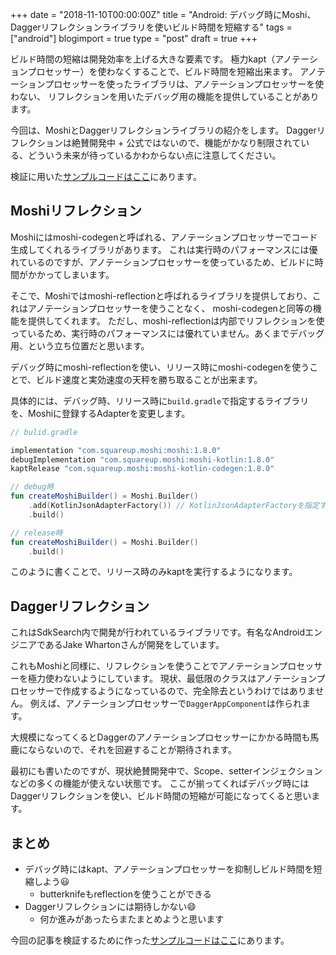 +++
date = "2018-11-10T00:00:00Z"
title = "Android: デバッグ時にMoshi、Daggerリフレクションライブラリを使いビルド時間を短縮する"
tags = ["android"]
blogimport = true
type = "post"
draft = true
+++

ビルド時間の短縮は開発効率を上げる大きな要素です。
極力kapt（アノテーションプロセッサー）を使わなくすることで、ビルド時間を短縮出来ます。
アノテーションプロセッサーを使ったライブラリは、アノテーションプロセッサーを使わない、
リフレクションを用いたデバッグ用の機能を提供していることがあります。

今回は、MoshiとDaggerリフレクションライブラリの紹介をします。
Daggerリフレクションは絶賛開発中 + 公式ではないので、機能がかなり制限されている、どういう未来が待っているかわからない点に注意してください。

検証に用いた[サンプルコードはここ](https://github.com/satoshun-android-example/DebugReflectExample)にあります。

## Moshiリフレクション

Moshiにはmoshi-codegenと呼ばれる、アノテーションプロセッサーでコード生成してくれるライブラリがあります。
これは実行時のパフォーマンスには優れているのですが、アノテーションプロセッサーを使っているため、ビルドに時間がかかってしまいます。

そこで、Moshiではmoshi-reflectionと呼ばれるライブラリを提供しており、これはアノテーションプロセッサーを使うことなく、
moshi-codegenと同等の機能を提供してくれます。
ただし、moshi-reflectionは内部でリフレクションを使っているため、実行時のパフォーマンスには優れていません。あくまでデバッグ用、という立ち位置だと思います。

デバッグ時にmoshi-reflectionを使い、リリース時にmoshi-codegenを使うことで、ビルド速度と実効速度の天秤を勝ち取ることが出来ます。

具体的には、デバッグ時、リリース時に`build.gradle`で指定するライブラリを、Moshiに登録するAdapterを変更します。

```groovy
// bulid.gradle

implementation "com.squareup.moshi:moshi:1.8.0"
debugImplementation "com.squareup.moshi:moshi-kotlin:1.8.0"
kaptRelease "com.squareup.moshi:moshi-kotlin-codegen:1.8.0"
```

```kotlin
// debug時
fun createMoshiBuilder() = Moshi.Builder()
    .add(KotlinJsonAdapterFactory()) // KotlinJsonAdapterFactoryを指定する
    .build()

// release時
fun createMoshiBuilder() = Moshi.Builder()
    .build()
```

このように書くことで、リリース時のみkaptを実行するようになります。

## Daggerリフレクション

これはSdkSearch内で開発が行われているライブラリです。有名なAndroidエンジニアであるJake Whartonさんが開発をしています。

これもMoshiと同様に、リフレクションを使うことでアノテーションプロセッサーを極力使わないようにしています。
現状、最低限のクラスはアノテーションプロセッサーで作成するようになっているので、完全除去というわけではありません。
例えば、アノテーションプロセッサーで`DaggerAppComponent`は作られます。

大規模になってくるとDaggerのアノテーションプロセッサーにかかる時間も馬鹿にならないので、それを回避することが期待されます。

最初にも書いたのですが、現状絶賛開発中で、Scope、setterインジェクションなどの多くの機能が使えない状態です。
ここが揃ってくればデバッグ時にはDaggerリフレクションを使い、ビルド時間の短縮が可能になってくると思います。

## まとめ

- デバッグ時にはkapt、アノテーションプロセッサーを抑制しビルド時間を短縮しよう😃
  - butterknifeもreflectionを使うことができる
- Daggerリフレクションには期待しかない😄
  - 何か進みがあったらまたまとめようと思います

今回の記事を検証するために作った[サンプルコードはここ](https://github.com/satoshun-android-example/DebugReflectExample)にあります。
